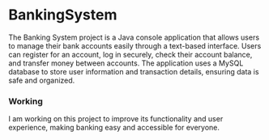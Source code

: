 # BankingSystem
The Banking System project is a Java console application that allows users to manage their bank accounts easily through a text-based interface. Users can register for an account, log in securely, check their account balance, and transfer money between accounts. The application uses a MySQL database to store user information and transaction details, ensuring data is safe and organized.
### Working
I am working on this project to improve its functionality and user experience, making banking easy and accessible for everyone.
